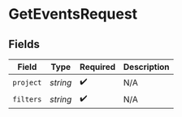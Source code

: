 # GetEventsRequest


## Fields

| Field              | Type               | Required           | Description        |
| ------------------ | ------------------ | ------------------ | ------------------ |
| `project`          | *string*           | :heavy_check_mark: | N/A                |
| `filters`          | *string*           | :heavy_check_mark: | N/A                |
